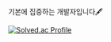기본에 집중하는 개발자입니다🖋️  

[![Solved.ac Profile](http://mazassumnida.wtf/api/v2/generate_badge?boj=dgkim3811)](https://solved.ac/dgkim3811/)  
